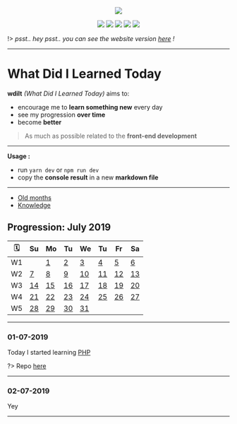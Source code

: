 <p align="center"><img src="https://raw.githubusercontent.com/blyndusk/wdilt/master/docs/logo.png"/></p>
<p align="center">
    <a href="https://github.com/blyndusk/wdilt/blob/master/package.json"><img src="https://img.shields.io/requires/github/blyndusk/wdilt.svg"/></a>
    <a href="https://github.com/blyndusk/wdilt/blob/master/LICENSE"><img src="https://img.shields.io/github/license/blyndusk/wdilt.svg"/></a>
    <a href="https://github.com/blyndusk/wdilt/releases"><img src="https://img.shields.io/github/release/blyndusk/wdilt.svg"/></a>
    <a href="https://wdilt.a-dll.com"><img src="https://img.shields.io/website/https/wdilt.a-dll.com.svg"/></a>
    <a href="https://github.com/blyndusk/wdilt/commits/master"><img src=" https://img.shields.io/github/last-commit/blyndusk/wdilt.svg"/></a>
</p>

!> *psst.. hey psst.. you can see the website version [here](https://blyndusk.github.io/wdilt/#/) !*

----

# What Did I Learned Today

**wdilt** *(What Did I Learned Today)* aims to:

- encourage me to **learn something new** every day
- see my progression **over time**
- become **better**

> As much as possible related to the **front-end development**

----

**Usage :**

- run `yarn dev` or `npm run dev`
- copy the **console result** in a new **markdown file**

----

- [Old months](/annexes/OLD.md)
- [Knowledge](/annexes/KNOWLEDGE.md)

## Progression: July 2019

| 🗓  |         Su       |         Mo       |         Tu       |         We       |         Tu       |         Fr       |         Sa       |
| -- | ---------------- | ---------------- | ---------------- | ---------------- | ---------------- | ---------------- | ---------------- |
| W1 |                  |[1](#_1-7-2019)|[2](#_2-7-2019)|[3](#_3-7-2019)|[4](#_4-7-2019)|[5](#_5-7-2019)|[6](#_6-7-2019)|
| W2 |[7](#_7-7-2019)|[8](#_8-7-2019)|[9](#_9-7-2019)|[10](#_10-7-2019)|[11](#_11-7-2019)|[12](#_12-7-2019)|[13](#_13-7-2019)|
| W3 |[14](#_14-7-2019)|[15](#_15-7-2019)|[16](#_16-7-2019)|[17](#_17-7-2019)|[18](#_18-7-2019)|[19](#_19-7-2019)|[20](#_20-7-2019)|
| W4 |[21](#_21-7-2019)|[22](#_22-7-2019)|[23](#_23-7-2019)|[24](#_24-7-2019)|[25](#_25-7-2019)|[26](#_26-7-2019)|[27](#_27-7-2019)|
| W5 |[28](#_28-7-2019)|[29](#_29-7-2019)|[30](#_30-7-2019)|[31](#_31-7-2019)|                  |                  |                  |

----

### 01-07-2019

Today I started learning [PHP](https://php.net)

?> Repo [here](https://github.com/blyndusk/php-rescue)

----

### 02-07-2019

Yey

----
